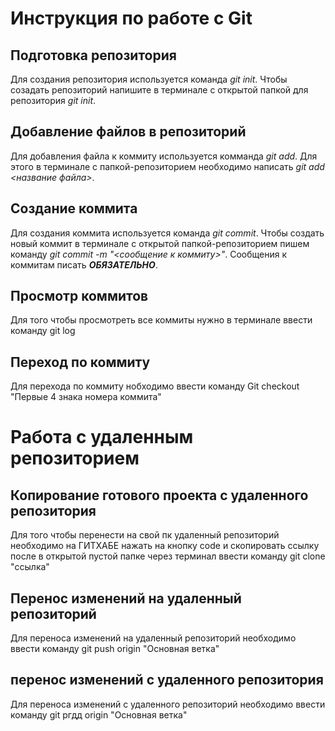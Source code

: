# Инструкция по работе с Git

## Подготовка репозитория
Для создания репозитория используется команда *git init*. Чтобы созадать репозиторий напишите в терминале с открытой папкой для репозитория *git init*.

## Добавление файлов в репозиторий

Для добавления файла к коммиту используется комманда *git add*. Для этого в терминале с папкой-репозиторием необходимо написать *git add <название файла>*.

## Создание коммита
Для создания коммита используется команда *git commit*. Чтобы создать новый коммит в терминале с открытой папкой-репозиторием пишем команду *git commit -m "<сообщение к коммиту>"*. Сообщения к коммитам писать ***ОБЯЗАТЕЛЬНО***.
## Просмотр коммитов
Для того чтобы просмотреть все коммиты нужно в терминале ввести команду git log

## Переход по коммиту
Для перехода по коммиту нобходимо ввести команду Git checkout "Первые 4 знака номера коммита"

# Работа с удаленным репозиторием 
## Копирование готового проекта с удаленного репозитория
Для того чтобы перенести на свой пк удаленный репозиторий необходимо на ГИТХАБЕ нажать на кнопку code и скопировать ссылку после в открытой пустой папке через терминал ввести команду git clone "ссылка"

## Перенос изменений на удаленный репозиторий
Для переноса изменений на удаленный репозиторий необходимо ввести команду git push origin "Основная ветка"

## перенос изменений с удаленного репозитория
Для переноса изменений с удаленного репозиторий необходимо ввести команду git pгдд origin "Основная ветка"

